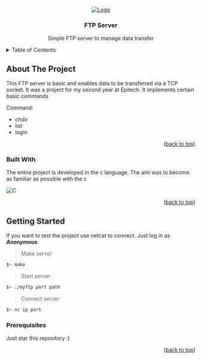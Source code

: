 <a name="readme-top"></a>




<!-- PROJECT SHIELDS -->



<!-- PROJECT LOGO -->
<br />
<div align="center">
  <a href="https://github.com/othneildrew/Best-README-Template">
    <img src="ftp-2.jpg" alt="Logo">
  </a>

  <h3 align="center">FTP Server</h3>

  <p align="center">
    Simple FTP server to manage data transfer
  </p>
</div>



<!-- TABLE OF CONTENTS -->
<details>
  <summary>Table of Contents</summary>
  <ol>
    <li>
      <a href="#about-the-project">About The Project</a>
      <ul>
        <li><a href="#built-with">Built With</a></li>
      </ul>
    </li>
    <li>
      <a href="#getting-started">Getting Started</a>
      <ul>
        <li><a href="#prerequisites">Prerequisites</a></li>
        <li><a href="#installation">Installation</a></li>
      </ul>
    </li>
    <li><a href="#usage">Usage</a></li>
    <li><a href="#roadmap">Roadmap</a></li>
    <li><a href="#contributing">Contributing</a></li>
    <li><a href="#license">License</a></li>
    <li><a href="#contact">Contact</a></li>
    <li><a href="#acknowledgments">Acknowledgments</a></li>
  </ol>
</details>



<!-- ABOUT THE PROJECT -->
## About The Project

This FTP server is basic and enables data to be transferred via a TCP socket. It was a project for my second year at Epitech.
It implements certain basic commands

Command:
* chdir
* list
* login

<p align="right">(<a href="#readme-top">back to top</a>)</p>



### Built With

The entire project is developed in the c language. The aim was to become as familiar as possible with the c

![C](https://img.shields.io/badge/C-A8B9CC.svg?style=for-the-badge&logo=C&logoColor=black)


<p align="right">(<a href="#readme-top">back to top</a>)</p>



<!-- GETTING STARTED -->
## Getting Started

If you want to test the project use netcat to connect. Just log in as ***Anonymous***. 

> Make server
```sh
$> make
```

> Start server
```sh
$> ./myftp port path
```

> Connect server
```sh
$> nc ip port
```

### Prerequisites

Just star this repository :)



<p align="right">(<a href="#readme-top">back to top</a>)</p>






<!-- MARKDOWN LINKS & IMAGES -->
<!-- https://www.markdownguide.org/basic-syntax/#reference-style-links -->
[contributors-shield]: https://img.shields.io/github/contributors/othneildrew/Best-README-Template.svg?style=for-the-badge
[contributors-url]: https://github.com/othneildrew/Best-README-Template/graphs/contributors
[forks-shield]: https://img.shields.io/github/forks/othneildrew/Best-README-Template.svg?style=for-the-badge
[forks-url]: https://github.com/othneildrew/Best-README-Template/network/members
[stars-shield]: https://img.shields.io/github/stars/othneildrew/Best-README-Template.svg?style=for-the-badge
[stars-url]: https://github.com/othneildrew/Best-README-Template/stargazers
[issues-shield]: https://img.shields.io/github/issues/othneildrew/Best-README-Template.svg?style=for-the-badge
[issues-url]: https://github.com/othneildrew/Best-README-Template/issues
[license-shield]: https://img.shields.io/github/license/othneildrew/Best-README-Template.svg?style=for-the-badge
[license-url]: https://github.com/othneildrew/Best-README-Template/blob/master/LICENSE.txt
[linkedin-shield]: https://img.shields.io/badge/-LinkedIn-black.svg?style=for-the-badge&logo=linkedin&colorB=555
[linkedin-url]: https://linkedin.com/in/othneildrew
[product-screenshot]: images/screenshot.png
[Next.js]: https://img.shields.io/badge/next.js-000000?style=for-the-badge&logo=nextdotjs&logoColor=white
[C-url]: https://img.shields.io/badge/C-A8B9CC.svg?style=for-the-badge&logo=C&logoColor=black
